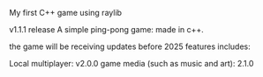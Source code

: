 My first C++ game using raylib

v1.1.1 release
A simple ping-pong game: made in c++.

the game will be receiving updates before 2025
features includes:

Local multiplayer: v2.0.0
game media (such as music and art): 2.1.0
